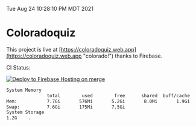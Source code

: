 Tue Aug 24 10:28:10 PM MDT 2021

# Coloradoquiz


This project is live at [https://coloradoquiz.web.app](https://coloradoquiz.web.app "colorado!") thanks to Firebase.

CI Status: 

[![Deploy to Firebase Hosting on merge](https://github.com/teamkushal/coloradoquiz/actions/workflows/firebase-hosting-merge.yml/badge.svg)](https://github.com/teamkushal/coloradoquiz/actions/workflows/firebase-hosting-merge.yml)

```bash
System Memory
               total        used        free      shared  buff/cache   available
Mem:           7.7Gi       576Mi       5.2Gi       8.0Mi       1.9Gi       6.8Gi
Swap:          7.6Gi       175Mi       7.5Gi
System Storage
1.2G	.
```
```bash
